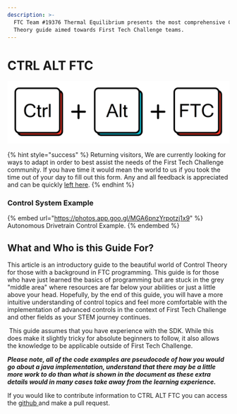 ```yaml
---
description: >-
  FTC Team #19376 Thermal Equilibrium presents the most comprehensive Control
  Theory guide aimed towards First Tech Challenge teams.
---
```


# CTRL ALT FTC



![](.gitbook/assets/ctrl-alt-ftc-high-res.png)

{% hint style="success" %}
Returning visitors,  We are currently looking for ways to adapt in order to best assist the needs of the First Tech Challenge community.  If you have time it would mean the world to us if you took the time out of your day to fill out this form. Any and all feedback is appreciated and can be quickly [left here](https://forms.gle/SjSEG5mSNRPiBNyK7).
{% endhint %}

### Control System Example

{% embed url="https://photos.app.goo.gl/MGA6pnzYrpotzj1x9" %}
Autonomous Drivetrain Control Example.&#x20;
{% endembed %}

## What and Who is this Guide For?

This article is an introductory guide to the beautiful world of Control Theory for those with a background in FTC programming. This guide is for those who have just learned the basics of programming but are stuck in the grey "middle area" where resources are far below your abilities or just a little above your head. Hopefully, by the end of this guide, you will have a more intuitive understanding of control topics and feel more comfortable with the implementation of advanced controls in the context of First Tech Challenge and other fields as your STEM journey continues.

‌ This guide assumes that you have experience with the SDK. While this does make it slightly tricky for absolute beginners to follow, it also allows the knowledge to be applicable outside of First Tech Challenge.

_**Please note, all of the code examples are pseudocode of how you would go about a java implementation, understand that there may be a little more work to do than what is shown in the document as these extra details would in many cases take away from the learning experience.**_&#x20;

If you would like to contribute information to CTRL ALT FTC you can access the [github ](https://github.com/BenCaunt/CTRL-ALT-FTC)and make a pull request.
